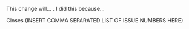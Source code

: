 This change will... . I did this because...

Closes (INSERT COMMA SEPARATED LIST OF ISSUE NUMBERS HERE)
